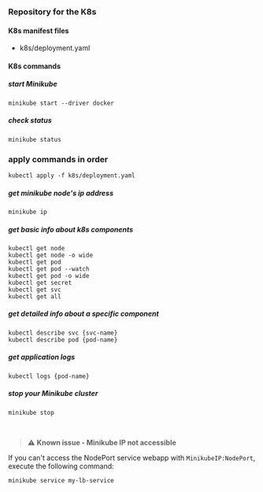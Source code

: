 ### Repository for the K8s

#### K8s manifest files

- k8s/deployment.yaml

#### K8s commands

##### start Minikube

    minikube start --driver docker

##### check status

    minikube status

### apply commands in order

    kubectl apply -f k8s/deployment.yaml

##### get minikube node's ip address

    minikube ip

##### get basic info about k8s components

    kubectl get node
    kubectl get node -o wide
    kubectl get pod
    kubectl get pod --watch
    kubectl get pod -o wide
    kubectl get secret
    kubectl get svc
    kubectl get all

##### get detailed info about a specific component

    kubectl describe svc {svc-name}
    kubectl describe pod {pod-name}

##### get application logs

    kubectl logs {pod-name}

##### stop your Minikube cluster

    minikube stop

<br />

> :warning: **Known issue - Minikube IP not accessible**

If you can't access the NodePort service webapp with `MinikubeIP:NodePort`, execute the following command:

    minikube service my-lb-service

